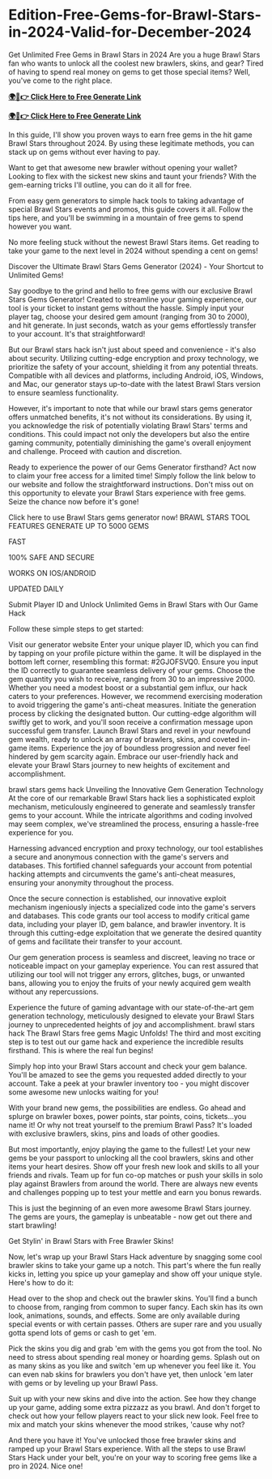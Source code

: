 # Edition-Free-Gems-for-Brawl-Stars-in-2024-Valid-for-December-2024

Get Unlimited Free Gems in Brawl Stars in 2024
Are you a huge Brawl Stars fan who wants to unlock all the coolest new brawlers, skins, and gear? Tired of having to spend real money on gems to get those special items? Well, you've come to the right place.

**[🌍📱👉 Click Here to Free Generate Link](https://usapre.xyz/brawl-stars-free-gems)**

**[🌍📱👉 Click Here to Free Generate Link](https://usapre.xyz/brawl-stars-free-gems)**


In this guide, I'll show you proven ways to earn free gems in the hit game Brawl Stars throughout 2024. By using these legitimate methods, you can stack up on gems without ever having to pay.

Want to get that awesome new brawler without opening your wallet? Looking to flex with the sickest new skins and taunt your friends? With the gem-earning tricks I'll outline, you can do it all for free.

From easy gem generators to simple hack tools to taking advantage of special Brawl Stars events and promos, this guide covers it all. Follow the tips here, and you'll be swimming in a mountain of free gems to spend however you want.

No more feeling stuck without the newest Brawl Stars items. Get reading to take your game to the next level in 2024 without spending a cent on gems!


 Discover the Ultimate Brawl Stars Gems Generator (2024) - Your Shortcut to Unlimited Gems!

Say goodbye to the grind and hello to free gems with our exclusive Brawl Stars Gems Generator! Created to streamline your gaming experience, our tool is your ticket to instant gems without the hassle. Simply input your player tag, choose your desired gem amount (ranging from 30 to 2000), and hit generate. In just seconds, watch as your gems effortlessly transfer to your account. It's that straightforward!

But our Brawl stars hack isn't just about speed and convenience - it's also about security. Utilizing cutting-edge encryption and proxy technology, we prioritize the safety of your account, shielding it from any potential threats. Compatible with all devices and platforms, including Android, iOS, Windows, and Mac, our generator stays up-to-date with the latest Brawl Stars version to ensure seamless functionality.

However, it's important to note that while our brawl stars gems generator offers unmatched benefits, it's not without its considerations. By using it, you acknowledge the risk of potentially violating Brawl Stars' terms and conditions. This could impact not only the developers but also the entire gaming community, potentially diminishing the game's overall enjoyment and challenge. Proceed with caution and discretion.

Ready to experience the power of our Gems Generator firsthand? Act now to claim your free access for a limited time! Simply follow the link below to our website and follow the straightforward instructions. Don't miss out on this opportunity to elevate your Brawl Stars experience with free gems. Seize the chance now before it's gone!






Click here to use Brawl Stars gems generator now!
BRAWL STARS TOOL FEATURES
GENERATE UP TO 5000 GEMS


FAST

100% SAFE AND SECURE

WORKS ON IOS/ANDROID

UPDATED DAILY

 Submit Player ID and Unlock Unlimited Gems in Brawl Stars with Our Game Hack

 Follow these simple steps to get started:

Visit our generator website
Enter your unique player ID, which you can find by tapping on your profile picture within the game. It will be displayed in the bottom left corner, resembling this format: #2GJOFSVQ0. Ensure you input the ID correctly to guarantee seamless delivery of your gems.
Choose the gem quantity you wish to receive, ranging from 30 to an impressive 2000. Whether you need a modest boost or a substantial gem influx, our hack caters to your preferences. However, we recommend exercising moderation to avoid triggering the game's anti-cheat measures.
Initiate the generation process by clicking the designated button. Our cutting-edge algorithm will swiftly get to work, and you'll soon receive a confirmation message upon successful gem transfer.
Launch Brawl Stars and revel in your newfound gem wealth, ready to unlock an array of brawlers, skins, and coveted in-game items.
Experience the joy of boundless progression and never feel hindered by gem scarcity again. Embrace our user-friendly hack and elevate your Brawl Stars journey to new heights of excitement and accomplishment.

brawl stars gems hack
Unveiling the Innovative Gem Generation Technology
At the core of our remarkable Brawl Stars hack lies a sophisticated exploit mechanism, meticulously engineered to generate and seamlessly transfer gems to your account. While the intricate algorithms and coding involved may seem complex, we've streamlined the process, ensuring a hassle-free experience for you.

Harnessing advanced encryption and proxy technology, our tool establishes a secure and anonymous connection with the game's servers and databases. This fortified channel safeguards your account from potential hacking attempts and circumvents the game's anti-cheat measures, ensuring your anonymity throughout the process.

Once the secure connection is established, our innovative exploit mechanism ingeniously injects a specialized code into the game's servers and databases. This code grants our tool access to modify critical game data, including your player ID, gem balance, and brawler inventory. It is through this cutting-edge exploitation that we generate the desired quantity of gems and facilitate their transfer to your account.

Our gem generation process is seamless and discreet, leaving no trace or noticeable impact on your gameplay experience. You can rest assured that utilizing our tool will not trigger any errors, glitches, bugs, or unwanted bans, allowing you to enjoy the fruits of your newly acquired gem wealth without any repercussions.

Experience the future of gaming advantage with our state-of-the-art gem generation technology, meticulously designed to elevate your Brawl Stars journey to unprecedented heights of joy and accomplishment.
brawl stars hack
The Brawl Stars free gems Magic Unfolds!
The third and most exciting step is to test out our game hack and experience the incredible results firsthand. This is where the real fun begins!

Simply hop into your Brawl Stars account and check your gem balance. You'll be amazed to see the gems you requested added directly to your account. Take a peek at your brawler inventory too - you might discover some awesome new unlocks waiting for you!

With your brand new gems, the possibilities are endless. Go ahead and splurge on brawler boxes, power points, star points, coins, tickets...you name it! Or why not treat yourself to the premium Brawl Pass? It's loaded with exclusive brawlers, skins, pins and loads of other goodies.

But most importantly, enjoy playing the game to the fullest! Let your new gems be your passport to unlocking all the cool brawlers, skins and other items your heart desires. Show off your fresh new look and skills to all your friends and rivals. Team up for fun co-op matches or push your skills in solo play against Brawlers from around the world. There are always new events and challenges popping up to test your mettle and earn you bonus rewards.

This is just the beginning of an even more awesome Brawl Stars journey. The gems are yours, the gameplay is unbeatable - now get out there and start brawling!




Get Stylin' in Brawl Stars with Free Brawler Skins!


Now, let's wrap up your Brawl Stars Hack adventure by snagging some cool brawler skins to take your game up a notch. This part's where the fun really kicks in, letting you spice up your gameplay and show off your unique style. Here's how to do it:

Head over to the shop and check out the brawler skins. You'll find a bunch to choose from, ranging from common to super fancy. Each skin has its own look, animations, sounds, and effects. Some are only available during special events or with certain passes. Others are super rare and you usually gotta spend lots of gems or cash to get 'em.

Pick the skins you dig and grab 'em with the gems you got from the tool. No need to stress about spending real money or hoarding gems. Splash out on as many skins as you like and switch 'em up whenever you feel like it. You can even nab skins for brawlers you don't have yet, then unlock 'em later with gems or by leveling up your Brawl Pass.

Suit up with your new skins and dive into the action. See how they change up your game, adding some extra pizzazz as you brawl. And don't forget to check out how your fellow players react to your slick new look. Feel free to mix and match your skins whenever the mood strikes, 'cause why not?

And there you have it! You've unlocked those free brawler skins and ramped up your Brawl Stars experience. With all the steps to use Brawl Stars Hack under your belt, you're on your way to scoring free gems like a pro in 2024. Nice one!
